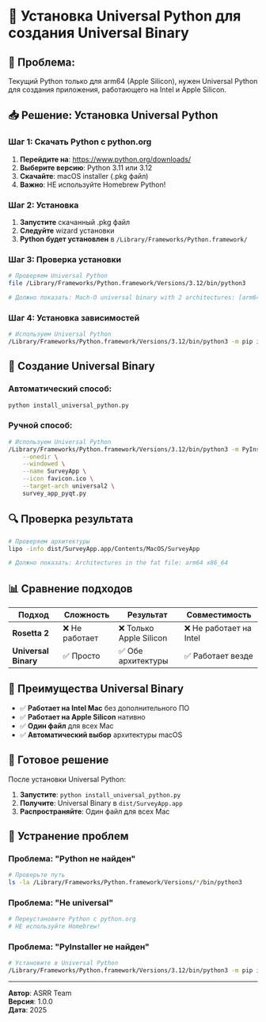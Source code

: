 # 🐍 Установка Universal Python для создания Universal Binary

## 🎯 **Проблема:**
Текущий Python только для arm64 (Apple Silicon), нужен Universal Python для создания приложения, работающего на Intel и Apple Silicon.

## 📥 **Решение: Установка Universal Python**

### **Шаг 1: Скачать Python с python.org**

1. **Перейдите на**: https://www.python.org/downloads/
2. **Выберите версию**: Python 3.11 или 3.12
3. **Скачайте**: macOS installer (.pkg файл)
4. **Важно**: НЕ используйте Homebrew Python!

### **Шаг 2: Установка**

1. **Запустите** скачанный .pkg файл
2. **Следуйте** wizard установки
3. **Python будет установлен** в `/Library/Frameworks/Python.framework/`

### **Шаг 3: Проверка установки**

```bash
# Проверяем Universal Python
file /Library/Frameworks/Python.framework/Versions/3.12/bin/python3

# Должно показать: Mach-O universal binary with 2 architectures: [arm64:Mach-O 64-bit executable arm64] [x86_64:Mach-O 64-bit executable x86_64]
```

### **Шаг 4: Установка зависимостей**

```bash
# Используем Universal Python
/Library/Frameworks/Python.framework/Versions/3.12/bin/python3 -m pip install PyQt6 PyInstaller
```

## 🔨 **Создание Universal Binary**

### **Автоматический способ:**
```bash
python install_universal_python.py
```

### **Ручной способ:**
```bash
# Используем Universal Python
/Library/Frameworks/Python.framework/Versions/3.12/bin/python3 -m PyInstaller \
    --onedir \
    --windowed \
    --name SurveyApp \
    --icon favicon.ico \
    --target-arch universal2 \
    survey_app_pyqt.py
```

## 🔍 **Проверка результата**

```bash
# Проверяем архитектуры
lipo -info dist/SurveyApp.app/Contents/MacOS/SurveyApp

# Должно показать: Architectures in the fat file: arm64 x86_64
```

## 📊 **Сравнение подходов**

| Подход | Сложность | Результат | Совместимость |
|--------|-----------|-----------|---------------|
| **Rosetta 2** | ❌ Не работает | ❌ Только Apple Silicon | ❌ Не работает на Intel |
| **Universal Binary** | ✅ Просто | ✅ Обе архитектуры | ✅ Работает везде |

## 🎯 **Преимущества Universal Binary**

- ✅ **Работает на Intel Mac** без дополнительного ПО
- ✅ **Работает на Apple Silicon** нативно
- ✅ **Один файл** для всех Mac
- ✅ **Автоматический выбор** архитектуры macOS

## 🚀 **Готовое решение**

После установки Universal Python:

1. **Запустите**: `python install_universal_python.py`
2. **Получите**: Universal Binary в `dist/SurveyApp.app`
3. **Распространяйте**: Один файл для всех Mac

## 🔧 **Устранение проблем**

### **Проблема: "Python не найден"**
```bash
# Проверьте путь
ls -la /Library/Frameworks/Python.framework/Versions/*/bin/python3
```

### **Проблема: "Не universal"**
```bash
# Переустановите Python с python.org
# НЕ используйте Homebrew!
```

### **Проблема: "PyInstaller не найден"**
```bash
# Установите в Universal Python
/Library/Frameworks/Python.framework/Versions/3.12/bin/python3 -m pip install PyInstaller
```

---

**Автор**: ASRR Team  
**Версия**: 1.0.0  
**Дата**: 2025


